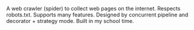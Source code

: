 A web crawler (spider) to collect web pages on the internet. Respects robots.txt. Supports many features. Designed by concurrent pipeline and decorator + strategy mode. Built in my school time.